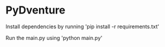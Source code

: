 # PyDventure
 Install dependencies by running 'pip install -r requirements.txt'
 
 Run the main.py using 'python main.py'
